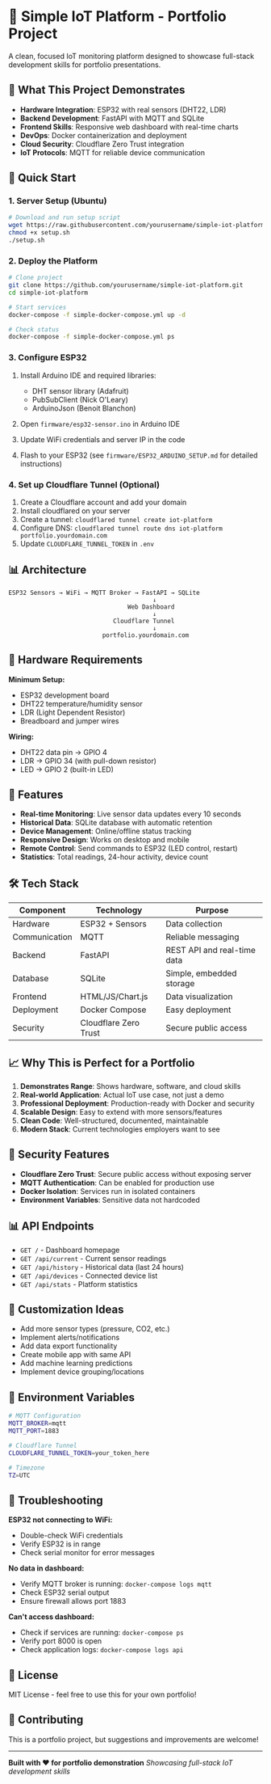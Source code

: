 # 🌟 Simple IoT Platform - Portfolio Project

A clean, focused IoT monitoring platform designed to showcase full-stack development skills for portfolio presentations.

## 🎯 What This Project Demonstrates

- **Hardware Integration**: ESP32 with real sensors (DHT22, LDR)
- **Backend Development**: FastAPI with MQTT and SQLite
- **Frontend Skills**: Responsive web dashboard with real-time charts
- **DevOps**: Docker containerization and deployment
- **Cloud Security**: Cloudflare Zero Trust integration
- **IoT Protocols**: MQTT for reliable device communication

## 🚀 Quick Start

### 1. Server Setup (Ubuntu)
```bash
# Download and run setup script
wget https://raw.githubusercontent.com/yourusername/simple-iot-platform/main/setup.sh
chmod +x setup.sh
./setup.sh
```

### 2. Deploy the Platform
```bash
# Clone project
git clone https://github.com/yourusername/simple-iot-platform.git
cd simple-iot-platform

# Start services
docker-compose -f simple-docker-compose.yml up -d

# Check status
docker-compose -f simple-docker-compose.yml ps
```

### 3. Configure ESP32
1. Install Arduino IDE and required libraries:
   - DHT sensor library (Adafruit)
   - PubSubClient (Nick O'Leary)
   - ArduinoJson (Benoit Blanchon)

2. Open `firmware/esp32-sensor.ino` in Arduino IDE

3. Update WiFi credentials and server IP in the code

4. Flash to your ESP32 (see `firmware/ESP32_ARDUINO_SETUP.md` for detailed instructions)

### 4. Set up Cloudflare Tunnel (Optional)
1. Create a Cloudflare account and add your domain
2. Install cloudflared on your server
3. Create a tunnel: `cloudflared tunnel create iot-platform`
4. Configure DNS: `cloudflared tunnel route dns iot-platform portfolio.yourdomain.com`
5. Update `CLOUDFLARE_TUNNEL_TOKEN` in `.env`

## 📊 Architecture

```
ESP32 Sensors → WiFi → MQTT Broker → FastAPI → SQLite
                                        ↓
                                 Web Dashboard
                                        ↓
                             Cloudflare Tunnel
                                        ↓
                          portfolio.yourdomain.com
```

## 🔧 Hardware Requirements

**Minimum Setup:**
- ESP32 development board
- DHT22 temperature/humidity sensor
- LDR (Light Dependent Resistor)
- Breadboard and jumper wires

**Wiring:**
- DHT22 data pin → GPIO 4
- LDR → GPIO 34 (with pull-down resistor)
- LED → GPIO 2 (built-in LED)

## 📱 Features

- **Real-time Monitoring**: Live sensor data updates every 10 seconds
- **Historical Data**: SQLite database with automatic retention
- **Device Management**: Online/offline status tracking
- **Responsive Design**: Works on desktop and mobile
- **Remote Control**: Send commands to ESP32 (LED control, restart)
- **Statistics**: Total readings, 24-hour activity, device count

## 🛠️ Tech Stack

| Component | Technology | Purpose |
|-----------|------------|---------|
| Hardware | ESP32 + Sensors | Data collection |
| Communication | MQTT | Reliable messaging |
| Backend | FastAPI | REST API and real-time data |
| Database | SQLite | Simple, embedded storage |
| Frontend | HTML/JS/Chart.js | Data visualization |
| Deployment | Docker Compose | Easy deployment |
| Security | Cloudflare Zero Trust | Secure public access |

## 📈 Why This is Perfect for a Portfolio

1. **Demonstrates Range**: Shows hardware, software, and cloud skills
2. **Real-world Application**: Actual IoT use case, not just a demo
3. **Professional Deployment**: Production-ready with Docker and security
4. **Scalable Design**: Easy to extend with more sensors/features
5. **Clean Code**: Well-structured, documented, maintainable
6. **Modern Stack**: Current technologies employers want to see

## 🔐 Security Features

- **Cloudflare Zero Trust**: Secure public access without exposing server
- **MQTT Authentication**: Can be enabled for production use
- **Docker Isolation**: Services run in isolated containers
- **Environment Variables**: Sensitive data not hardcoded

## 📊 API Endpoints

- `GET /` - Dashboard homepage
- `GET /api/current` - Current sensor readings
- `GET /api/history` - Historical data (last 24 hours)
- `GET /api/devices` - Connected device list
- `GET /api/stats` - Platform statistics

## 🎨 Customization Ideas

- Add more sensor types (pressure, CO2, etc.)
- Implement alerts/notifications
- Add data export functionality
- Create mobile app with same API
- Add machine learning predictions
- Implement device grouping/locations

## 📝 Environment Variables

```bash
# MQTT Configuration
MQTT_BROKER=mqtt
MQTT_PORT=1883

# Cloudflare Tunnel
CLOUDFLARE_TUNNEL_TOKEN=your_token_here

# Timezone
TZ=UTC
```

## 🐛 Troubleshooting

**ESP32 not connecting to WiFi:**
- Double-check WiFi credentials
- Verify ESP32 is in range
- Check serial monitor for error messages

**No data in dashboard:**
- Verify MQTT broker is running: `docker-compose logs mqtt`
- Check ESP32 serial output
- Ensure firewall allows port 1883

**Can't access dashboard:**
- Check if services are running: `docker-compose ps`
- Verify port 8000 is open
- Check application logs: `docker-compose logs api`

## 📄 License

MIT License - feel free to use this for your own portfolio!

## 🤝 Contributing

This is a portfolio project, but suggestions and improvements are welcome!

---

**Built with ❤️ for portfolio demonstration**
*Showcasing full-stack IoT development skills*
